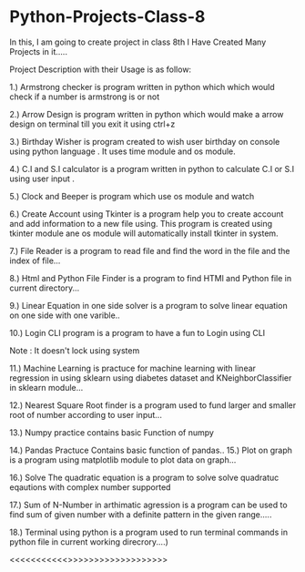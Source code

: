 # Python-Projects-Class-8
In this, I am going to create project in class 8th
I Have Created Many Projects in it.....


Project Description with their Usage is as follow:


1.) Armstrong checker is program  written in python which
which would check if a number is armstrong is or not 


2.) Arrow Design is program written in python which would
make a arrow design on terminal till you exit it using ctrl+z


3.) Birthday Wisher is program created to wish user birthday
on console using python language . It uses time module and os
module.


4.) C.I and S.I calculator is a program written in python
to calculate C.I or S.I using user input .


5.) Clock and Beeper is program which use os module and watch

6.) Create Account using Tkinter is a program help you to create account and add information to a new file using. This program is created using tkinter module ane os module will automatically install tkinter in system.

7.) File Reader is a program to read file and find the word in the file and the index of file...

8.) Html and Python File Finder is a program to find HTMl and Python file in current directory...

9.) Linear Equation in one side solver is a program to solve linear equation on one side with one varible..

10.) Login CLI program is a program to have a fun to Login using CLI

Note : It doesn't lock using system

11.) Machine Learning is practuce for machine learning with linear regression in using sklearn using diabetes dataset and KNeighborClassifier in sklearn module...

12.) Nearest Square Root finder is a program used to fund larger and smaller root of number according to user input...

13.) Numpy practice contains basic Function of numpy

14.) Pandas Practuce Contains basic function of pandas..
15.) Plot on graph is a program using matplotlib module to plot data on graph...

16.) Solve The quadratic equation is a program to solve solve quadratuc eqautions with complex number supported

17.) Sum of N-Number in arthimatic agression is a program can be used to find sum of given number with a definite pattern in the given range.....

18.) Terminal using python is a program used to run terminal commands in python file in current working direcrory....)


<<<<<<<<<<<<End of Description Here>>>>>>>>>>>>>>>>>>>>
